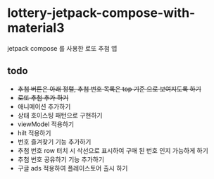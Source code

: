 # lottery-jetpack-compose-with-material3

jetpack compose 를 사용한 로또 추첨 앱

## todo

- ~~추첨 버튼은 아래 정렬, 추첨 번호 목록은 top 기준 으로 보여지도록 하기~~
- ~~로또 추첨 추가 하기~~
- 애니메이션 추가하기
- 상태 호이스팅 패턴으로 구현하기
- viewModel 적용하기
- hilt 적용하기
- 번호 즐겨찾기 기능 추가하기
- 추첨 번호 row 터치 시 삭선으로 표시하여 구매 된 번호 인지 가능하게 하기
- 추첨 번호 공유하기 기능 추가하기
- 구글 ads 적용하여 플레이스토어 출시 하기